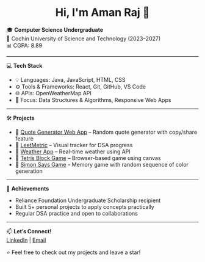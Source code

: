 

<h1 align="center">Hi, I'm Aman Raj 👋</h1>

🎓 **Computer Science Undergraduate**  
📍 Cochin University of Science and Technology (2023–2027)  
📊 CGPA: 8.89

---

💻 **Tech Stack**  
- 💡 Languages: Java, JavaScript, HTML, CSS  
- ⚙️ Tools & Frameworks: React, Git, GitHub, VS Code  
- 🌐 APIs: OpenWeatherMap API  
- 🧠 Focus: Data Structures & Algorithms, Responsive Web Apps

---

🛠 **Projects**  
- 🔹 [Quote Generator Web App](#) – Random quote generator with copy/share feature  
- 🔹 [LeetMetric](#) – Visual tracker for DSA progress  
- 🔹 [Weather App](#) – Real-time weather using API  
- 🔹 [Tetris Block Game](#) – Browser-based game using canvas  
- 🔹 [Simon Says Game](https://github.com/aman-6301/memoryGame) – Memory game with random sequence of color generation

---

🏅 **Achievements**  
- Reliance Foundation Undergraduate Scholarship recipient  
- Built 5+ personal projects to apply concepts practically  
- Regular DSA practice and open to collaborations

---

📫 **Let’s Connect!**  
[LinkedIn](https://www.linkedin.com/in/aman-raj-280964336) | [Email](mailto:amanraj6301@gmail.com)

⭐️ Feel free to check out my projects and leave a star!


